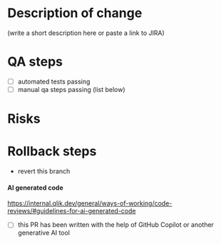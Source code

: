 # Description of change
(write a short description here or paste a link to JIRA)

# QA steps
 - [ ] automated tests passing
 - [ ] manual qa steps passing (list below)

# Risks

# Rollback steps
 - revert this branch

#### AI generated code
https://internal.qlik.dev/general/ways-of-working/code-reviews/#guidelines-for-ai-generated-code
- [ ] this PR has been written with the help of GitHub Copilot or another generative AI tool
